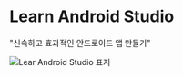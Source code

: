 # Learn Android Studio 
"신속하고 효과적인 안드로이드 앱 만들기"

![Lear Android Studio 표지](http://image.yes24.com/momo/TopCate722/MidCate007/72169670.jpg)
